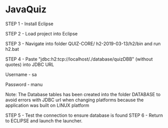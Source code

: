 # JavaQuiz

STEP 1 - Install Eclipse 

STEP 2 - Load project into Eclipse 

STEP 3 - Navigate into folder QUIZ-CORE/ h2-2019-03-13/h2/bin and run h2.bat 

STEP 4 - Paste "jdbc:h2:tcp://localhost/./database/quizDBB" (without quotes) into JDBC URL 

Username - sa

Password - manu

Note: The Database tables has been created into the folder DATABASE to avoid errors with JDBC url when changing platforms
      because the application was built on LINUX platform

STEP 5 - Test the connection to ensure database is found
STEP 6 - Return to ECLIPSE and launch the launcher. 

